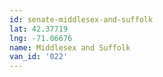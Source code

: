 ```yaml
---
id: senate-middlesex-and-suffolk
lat: 42.37719
lng: -71.06676
name: Middlesex and Suffolk
van_id: '022'
---
```

